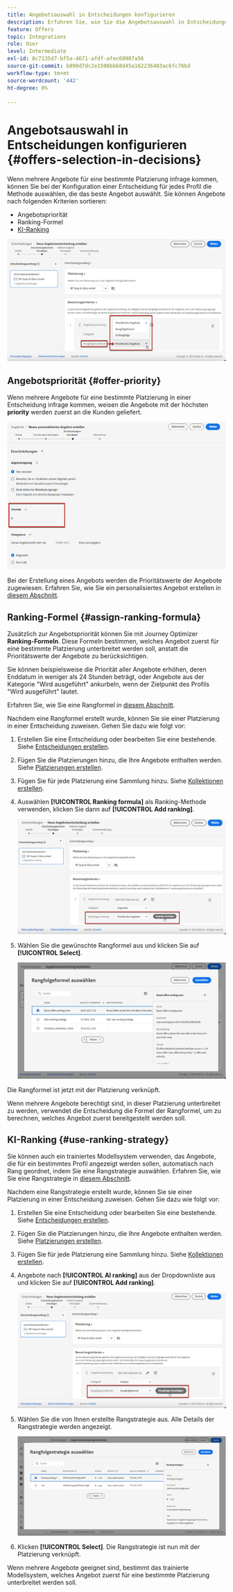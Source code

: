 ```yaml
---
title: Angebotsauswahl in Entscheidungen konfigurieren
description: Erfahren Sie, wie Sie die Angebotsauswahl in Entscheidungen verwalten.
feature: Offers
topic: Integrations
role: User
level: Intermediate
exl-id: 8c7135d7-bf5a-4671-afdf-afec60907a56
source-git-commit: b890d7dc2e1508bb68d45a162236483ac6fc76bd
workflow-type: tm+mt
source-wordcount: '442'
ht-degree: 0%

---
```


# Angebotsauswahl in Entscheidungen konfigurieren {#offers-selection-in-decisions}

Wenn mehrere Angebote für eine bestimmte Platzierung infrage kommen, können Sie bei der Konfiguration einer Entscheidung für jedes Profil die Methode auswählen, die das beste Angebot auswählt. Sie können Angebote nach folgenden Kriterien sortieren:
* Angebotspriorität
* Ranking-Formel
* [KI-Ranking](#use-ranking-strategy)

![](../assets/offer-rank-by.png)

## Angebotspriorität {#offer-priority}

Wenn mehrere Angebote für eine bestimmte Platzierung in einer Entscheidung infrage kommen, weisen die Angebote mit der höchsten **priority** werden zuerst an die Kunden geliefert.

![](../assets/offer-priority.png)

Bei der Erstellung eines Angebots werden die Prioritätswerte der Angebote zugewiesen. Erfahren Sie, wie Sie ein personalisiertes Angebot erstellen in [diesem Abschnitt](../offer-library/creating-personalized-offers.md).

## Ranking-Formel {#assign-ranking-formula}

Zusätzlich zur Angebotspriorität können Sie mit Journey Optimizer **Ranking-Formeln**. Diese Formeln bestimmen, welches Angebot zuerst für eine bestimmte Platzierung unterbreitet werden soll, anstatt die Prioritätswerte der Angebote zu berücksichtigen.

Sie können beispielsweise die Priorität aller Angebote erhöhen, deren Enddatum in weniger als 24 Stunden beträgt, oder Angebote aus der Kategorie &quot;Wird ausgeführt&quot; ankurbeln, wenn der Zielpunkt des Profils &quot;Wird ausgeführt&quot; lautet.

Erfahren Sie, wie Sie eine Rangformel in [diesem Abschnitt](../ranking/create-ranking-formulas.md).

Nachdem eine Rangformel erstellt wurde, können Sie sie einer Platzierung in einer Entscheidung zuweisen. Gehen Sie dazu wie folgt vor:

1. Erstellen Sie eine Entscheidung oder bearbeiten Sie eine bestehende. Siehe [Entscheidungen erstellen](../offer-activities/create-offer-activities.md).

1. Fügen Sie die Platzierungen hinzu, die Ihre Angebote enthalten werden. Siehe [Platzierungen erstellen](../offer-library/creating-placements.md).

1. Fügen Sie für jede Platzierung eine Sammlung hinzu. Siehe [Kollektionen erstellen](../offer-library/creating-collections.md).

1. Auswählen **[!UICONTROL Ranking formula]** als Ranking-Methode verwenden, klicken Sie dann auf **[!UICONTROL Add ranking]**.

   ![](../assets/offer-activity-ranking.png)

1. Wählen Sie die gewünschte Rangformel aus und klicken Sie auf **[!UICONTROL Select]**.

   ![](../assets/ranking-selection.png)

Die Rangformel ist jetzt mit der Platzierung verknüpft.

Wenn mehrere Angebote berechtigt sind, in dieser Platzierung unterbreitet zu werden, verwendet die Entscheidung die Formel der Rangformel, um zu berechnen, welches Angebot zuerst bereitgestellt werden soll.

## KI-Ranking {#use-ranking-strategy}

<!--If you are an [Adobe Experience Platform](https://experienceleague.adobe.com/docs/experience-platform/landing/home.html){target="_blank"} user leveraging the **Offer Decisioning** application service,-->

Sie können auch ein trainiertes Modellsystem verwenden, das Angebote, die für ein bestimmtes Profil angezeigt werden sollen, automatisch nach Rang geordnet, indem Sie eine Rangstrategie auswählen. Erfahren Sie, wie Sie eine Rangstrategie in [diesem Abschnitt](../ranking/create-ranking-strategies.md).

Nachdem eine Rangstrategie erstellt wurde, können Sie sie einer Platzierung in einer Entscheidung zuweisen. Gehen Sie dazu wie folgt vor:

1. Erstellen Sie eine Entscheidung oder bearbeiten Sie eine bestehende. Siehe [Entscheidungen erstellen](../offer-activities/create-offer-activities.md).

1. Fügen Sie die Platzierungen hinzu, die Ihre Angebote enthalten werden. Siehe [Platzierungen erstellen](../offer-library/creating-placements.md).

1. Fügen Sie für jede Platzierung eine Sammlung hinzu. Siehe [Kollektionen erstellen](../offer-library/creating-collections.md).

1. Angebote nach **[!UICONTROL AI ranking]** aus der Dropdownliste aus und klicken Sie auf **[!UICONTROL Add ranking]**.

   ![](../assets/ranking-selection-ai-ranking.png)

1. Wählen Sie die von Ihnen erstellte Rangstrategie aus. Alle Details der Rangstrategie werden angezeigt.

   ![](../assets/ranking-selection-ai-ranking-selected.png)

1. Klicken **[!UICONTROL Select]**. Die Rangstrategie ist nun mit der Platzierung verknüpft.

Wenn mehrere Angebote geeignet sind, bestimmt das trainierte Modellsystem, welches Angebot zuerst für eine bestimmte Platzierung unterbreitet werden soll.


